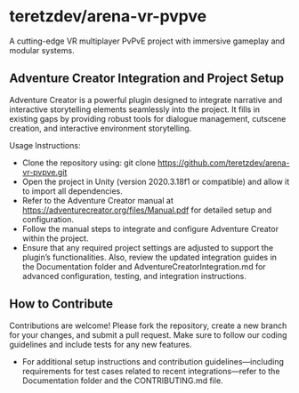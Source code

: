 # teretzdev/arena-vr-pvpve
A cutting-edge VR multiplayer PvPvE project with immersive gameplay and modular systems.
 
## Adventure Creator Integration and Project Setup

Adventure Creator is a powerful plugin designed to integrate narrative and interactive storytelling elements seamlessly into the project. It fills in existing gaps by providing robust tools for dialogue management, cutscene creation, and interactive environment storytelling.

Usage Instructions:
- Clone the repository using: git clone https://github.com/teretzdev/arena-vr-pvpve.git
- Open the project in Unity (version 2020.3.18f1 or compatible) and allow it to import all dependencies.
- Refer to the Adventure Creator manual at https://adventurecreator.org/files/Manual.pdf for detailed setup and configuration.
- Follow the manual steps to integrate and configure Adventure Creator within the project.
- Ensure that any required project settings are adjusted to support the plugin’s functionalities. Also, review the updated integration guides in the Documentation folder and AdventureCreatorIntegration.md for advanced configuration, testing, and integration instructions.

## How to Contribute

Contributions are welcome! Please fork the repository, create a new branch for your changes, and submit a pull request. Make sure to follow our coding guidelines and include tests for any new features.
- For additional setup instructions and contribution guidelines—including requirements for test cases related to recent integrations—refer to the Documentation folder and the CONTRIBUTING.md file.
